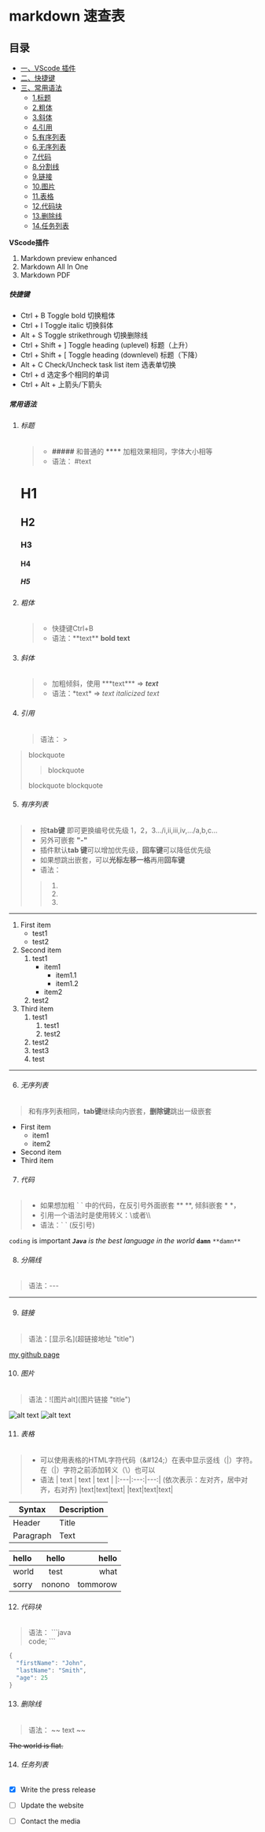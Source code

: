 # markdown 速查表

## 目录

- [一、VScode 插件](#VScode插件)
- [二、快捷键](#快捷键)
- [三、常用语法](#常用语法)
  - [1.标题](#标题)
  - [2.粗体](#快捷键)
  - [3.斜体](#斜体)
  - [4.引用](#引用)
  - [5.有序列表](#有序列表)
  - [6.无序列表](#无序)
  - [7.代码](#代码)
  - [8.分割线](#分隔线)
  - [9.链接](#链接)
  - [10.图片](#图片)
  - [11.表格](#表格)
  - [12.代码块](#代码块)
  - [13.删除线](#删除线)
  - [14.任务列表](#任务列表)

**VScode插件**
1. Markdown preview enhanced
2. Markdown All In One
3. Markdown PDF

##### 快捷键

- Ctrl + B	Toggle bold  切换粗体
- Ctrl + I	Toggle italic  切换斜体
- Alt + S	Toggle strikethrough  切换删除线
- Ctrl + Shift + ]	Toggle heading (uplevel)   标题（上升）
- Ctrl + Shift + [	Toggle heading (downlevel)   标题（下降）
- Alt + C	Check/Uncheck task list item   选表单切换
- Ctrl + d 选定多个相同的单词
- Ctrl + Alt + 上箭头/下箭头

##### 常用语法

1. ###### 标题
    >
    > - **\#\#\#\#\#** 和普通的  **\*\*\*\*** 加粗效果相同，字体大小相等
    > - 语法： \#text
    > 
    # H1
    ## H2
    ### H3
    #### H4
    ##### H5

2. ###### 粗体
    > - 快捷键Ctrl+B
    > - 语法：\*\*text\*\* 
    **bold text**

3. ###### 斜体
    > - 加粗倾斜，使用 \*\*\*text\*\*\* => ***text***
    > - 语法：\*text\* => *text*
    *italicized text*

4. ###### 引用
    > 语法： \>
> blockquote
> > blockquote  
>
> blockquote
> blockquote


5. ###### 有序列表
> - 按**tab键** 即可更换编号优先级 1，2，3.../i,ii,iii,iv,.../a,b,c...
> - 另外可嵌套 **"-"**
> - 插件默认**tab 键**可以增加优先级，**回车键**可以降低优先级
> - 如果想跳出嵌套，可以**光标左移一格**再用**回车键**
> - 语法：
> > 1. 
> > 2. 
> > 3. 
---
   1. First item
        - test1
        - test2
   2. Second item
      1. test1
           - item1
             - item1.1 
             - item1.2
           - item2  
      2. test2
   3. Third item
      1. test1
         1. test1
         2. test2
      2. test2
      3. test3
      4. test 
---
6. ###### 无序列表
> 和有序列表相同，**tab键**继续向内嵌套，**删除键**跳出一级嵌套
> 
   - First item
     - item1
     - item2
   - Second item
   - Third item
7. ###### 代码
> - 如果想加粗 \` \` 中的代码，在反引号外面嵌套 \** **, 倾斜嵌套 * *，
> - 引用一个语法时是使用转义：\\或者\\\\
> - 语法：\` \` (反引号) 
>
`coding` is important
***`Java`** is the best language in the world*
**`damn`**
`**damn**`

8. ###### 分隔线
> 语法：\-\-\-
---

9. ###### 链接
> 语法：\[显示名]\(超链接地址 "title")

[my github page](https://github.com/xionghaotian525/ "title") 

10. ###### 图片
> 语法：\!\[图片alt]\(图片链接 "title")    

![alt text](\Res\images\集合接口继承关系和实现.png "title")
![alt text](\Res\images\并发编程知识库.png "title")

11. ###### 表格
> - 可以使用表格的HTML字符代码（\&#124;）在表中显示竖线（|）字符。在（|）字符之前添加转义（\\）也可以
> - 语法
> | text | text | text |
> \|:---|\:---\:|---\:| (依次表示：左对齐，居中对齐，右对齐)
> |text|text|text|
> |text|text|text|

| Syntax      | Description |
| ----------- | ----------- |
| Header      | Title       |
| Paragraph   | Text        |

|hello|hello|hello|
| :---|:---:|---:|
|world|test|what|
|sorry|nonono|tommorow|
12.    ###### 代码块
> 语法：
>   \```java    
>       code;
>   \``` 

```java
{
  "firstName": "John",
  "lastName": "Smith",
  "age": 25
}
```
13. ###### 删除线
> 语法： \~~ text \~~

~~The world is flat.~~

14. ###### 任务列表

- [x] Write the press release
- [ ] Update the website
- [ ] Contact the media



